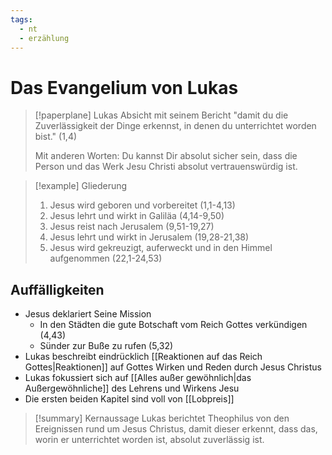 ```yaml
---
tags:
  - nt
  - erzählung
---
```

# Das Evangelium von Lukas

> [!paperplane] Lukas Absicht mit seinem Bericht
> "damit du die Zuverlässigkeit der Dinge erkennst, in denen du unterrichtet worden bist." (1,4)
> 
> Mit anderen Worten: Du kannst Dir absolut sicher sein, dass die Person und das Werk Jesu Christi absolut vertrauenswürdig ist.

> [!example] Gliederung
> 1. Jesus wird geboren und vorbereitet (1,1-4,13)
> 2. Jesus lehrt und wirkt in Galiläa (4,14-9,50)
> 3. Jesus reist nach Jerusalem (9,51-19,27)
> 4. Jesus lehrt und wirkt in Jerusalem (19,28-21,38)
> 5. Jesus wird gekreuzigt, auferweckt und in den Himmel aufgenommen (22,1-24,53)

## Auffälligkeiten

- Jesus deklariert Seine Mission
	- In den Städten die gute Botschaft vom Reich Gottes verkündigen (4,43)
	- Sünder zur Buße zu rufen (5,32)
- Lukas beschreibt eindrücklich [[Reaktionen auf das Reich Gottes|Reaktionen]] auf Gottes Wirken und Reden durch Jesus Christus
- Lukas fokussiert sich auf [[Alles außer gewöhnlich|das Außergewöhnliche]] des Lehrens und Wirkens Jesu
- Die ersten beiden Kapitel sind voll von [[Lobpreis]]

> [!summary] Kernaussage
> Lukas berichtet Theophilus von den Ereignissen rund um Jesus Christus, damit dieser erkennt, dass das, worin er unterrichtet worden ist, absolut zuverlässig ist.

